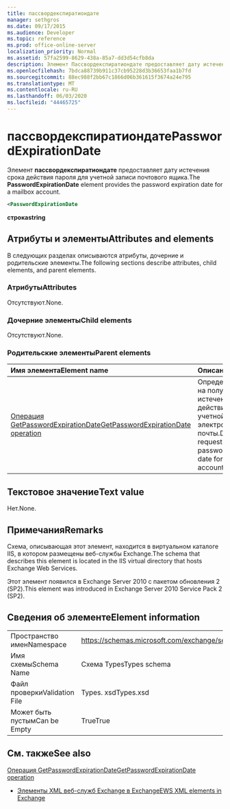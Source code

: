 ```yaml
---
title: пассвордекспиратиондате
manager: sethgros
ms.date: 09/17/2015
ms.audience: Developer
ms.topic: reference
ms.prod: office-online-server
localization_priority: Normal
ms.assetid: 57fa2599-8629-438a-85a7-dd3d54cfb8da
description: Элемент Пассвордекспиратиондате предоставляет дату истечения срока действия пароля для учетной записи почтового ящика.
ms.openlocfilehash: 7bdca88739b911c37cb95228d3b36653faa1b7fd
ms.sourcegitcommit: 88ec988f2bb67c1866d06b361615f3674a24e795
ms.translationtype: MT
ms.contentlocale: ru-RU
ms.lasthandoff: 06/03/2020
ms.locfileid: "44465725"
---
```

# <a name="passwordexpirationdate"></a><span data-ttu-id="5a1ad-103">пассвордекспиратиондате</span><span class="sxs-lookup"><span data-stu-id="5a1ad-103">PasswordExpirationDate</span></span>

<span data-ttu-id="5a1ad-104">Элемент **пассвордекспиратиондате** предоставляет дату истечения срока действия пароля для учетной записи почтового ящика.</span><span class="sxs-lookup"><span data-stu-id="5a1ad-104">The **PasswordExpirationDate** element provides the password expiration date for a mailbox account.</span></span> 
  
```XML
<PasswordExpirationDate
```

 <span data-ttu-id="5a1ad-105">**строка**</span><span class="sxs-lookup"><span data-stu-id="5a1ad-105">**string**</span></span>
## <a name="attributes-and-elements"></a><span data-ttu-id="5a1ad-106">Атрибуты и элементы</span><span class="sxs-lookup"><span data-stu-id="5a1ad-106">Attributes and elements</span></span>

<span data-ttu-id="5a1ad-107">В следующих разделах описываются атрибуты, дочерние и родительские элементы.</span><span class="sxs-lookup"><span data-stu-id="5a1ad-107">The following sections describe attributes, child elements, and parent elements.</span></span>
  
### <a name="attributes"></a><span data-ttu-id="5a1ad-108">Атрибуты</span><span class="sxs-lookup"><span data-stu-id="5a1ad-108">Attributes</span></span>

<span data-ttu-id="5a1ad-109">Отсутствуют.</span><span class="sxs-lookup"><span data-stu-id="5a1ad-109">None.</span></span>
  
### <a name="child-elements"></a><span data-ttu-id="5a1ad-110">Дочерние элементы</span><span class="sxs-lookup"><span data-stu-id="5a1ad-110">Child elements</span></span>

<span data-ttu-id="5a1ad-111">Отсутствуют.</span><span class="sxs-lookup"><span data-stu-id="5a1ad-111">None.</span></span>
  
### <a name="parent-elements"></a><span data-ttu-id="5a1ad-112">Родительские элементы</span><span class="sxs-lookup"><span data-stu-id="5a1ad-112">Parent elements</span></span>

|<span data-ttu-id="5a1ad-113">**Имя элемента**</span><span class="sxs-lookup"><span data-stu-id="5a1ad-113">**Element name**</span></span>|<span data-ttu-id="5a1ad-114">**Описание**</span><span class="sxs-lookup"><span data-stu-id="5a1ad-114">**Description**</span></span>|
|:-----|:-----|
|[<span data-ttu-id="5a1ad-115">Операция GetPasswordExpirationDate</span><span class="sxs-lookup"><span data-stu-id="5a1ad-115">GetPasswordExpirationDate operation</span></span>](getpasswordexpirationdate-operation.md) <br/> |<span data-ttu-id="5a1ad-116">Определяет запрос на получение даты истечения срока действия пароля для учетной записи электронной почты.</span><span class="sxs-lookup"><span data-stu-id="5a1ad-116">Defines a request to get the password expiration date for an email account.</span></span>  <br/> |
   
## <a name="text-value"></a><span data-ttu-id="5a1ad-117">Текстовое значение</span><span class="sxs-lookup"><span data-stu-id="5a1ad-117">Text value</span></span>

<span data-ttu-id="5a1ad-118">Нет.</span><span class="sxs-lookup"><span data-stu-id="5a1ad-118">None.</span></span>
  
## <a name="remarks"></a><span data-ttu-id="5a1ad-119">Примечания</span><span class="sxs-lookup"><span data-stu-id="5a1ad-119">Remarks</span></span>

<span data-ttu-id="5a1ad-120">Схема, описывающая этот элемент, находится в виртуальном каталоге IIS, в котором размещены веб-службы Exchange.</span><span class="sxs-lookup"><span data-stu-id="5a1ad-120">The schema that describes this element is located in the IIS virtual directory that hosts Exchange Web Services.</span></span>
  
<span data-ttu-id="5a1ad-121">Этот элемент появился в Exchange Server 2010 с пакетом обновления 2 (SP2).</span><span class="sxs-lookup"><span data-stu-id="5a1ad-121">This element was introduced in Exchange Server 2010 Service Pack 2 (SP2).</span></span>
  
## <a name="element-information"></a><span data-ttu-id="5a1ad-122">Сведения об элементе</span><span class="sxs-lookup"><span data-stu-id="5a1ad-122">Element information</span></span>

|||
|:-----|:-----|
|<span data-ttu-id="5a1ad-123">Пространство имен</span><span class="sxs-lookup"><span data-stu-id="5a1ad-123">Namespace</span></span>  <br/> |https://schemas.microsoft.com/exchange/services/2006/types  <br/> |
|<span data-ttu-id="5a1ad-124">Имя схемы</span><span class="sxs-lookup"><span data-stu-id="5a1ad-124">Schema Name</span></span>  <br/> |<span data-ttu-id="5a1ad-125">Схема Types</span><span class="sxs-lookup"><span data-stu-id="5a1ad-125">Types schema</span></span>  <br/> |
|<span data-ttu-id="5a1ad-126">Файл проверки</span><span class="sxs-lookup"><span data-stu-id="5a1ad-126">Validation File</span></span>  <br/> |<span data-ttu-id="5a1ad-127">Types. xsd</span><span class="sxs-lookup"><span data-stu-id="5a1ad-127">Types.xsd</span></span>  <br/> |
|<span data-ttu-id="5a1ad-128">Может быть пустым</span><span class="sxs-lookup"><span data-stu-id="5a1ad-128">Can be Empty</span></span>  <br/> |<span data-ttu-id="5a1ad-129">True</span><span class="sxs-lookup"><span data-stu-id="5a1ad-129">True</span></span>  <br/> |
   
## <a name="see-also"></a><span data-ttu-id="5a1ad-130">См. также</span><span class="sxs-lookup"><span data-stu-id="5a1ad-130">See also</span></span>



[<span data-ttu-id="5a1ad-131">Операция GetPasswordExpirationDate</span><span class="sxs-lookup"><span data-stu-id="5a1ad-131">GetPasswordExpirationDate operation</span></span>](getpasswordexpirationdate-operation.md)


- [<span data-ttu-id="5a1ad-132">Элементы XML веб-служб Exchange в Exchange</span><span class="sxs-lookup"><span data-stu-id="5a1ad-132">EWS XML elements in Exchange</span></span>](ews-xml-elements-in-exchange.md)

